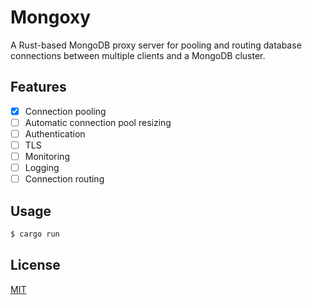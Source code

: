 # Mongoxy

A Rust-based MongoDB proxy server for pooling and routing database connections between multiple clients and a MongoDB cluster.

## Features

- [x] Connection pooling
- [ ] Automatic connection pool resizing
- [ ] Authentication
- [ ] TLS
- [ ] Monitoring
- [ ] Logging
- [ ] Connection routing

## Usage

```bash
$ cargo run
```

## License

[MIT](LICENSE)
